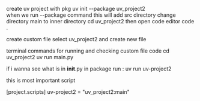 create uv project with pkg
uv init --package uv_project2  
when we run --package command this will add src directory
change directory main to inner directory  cd uv_project2
then open code editor  code .

create custom file select uv_project2 and create new file

terminal commands  for running and checking custom file code 
cd uv_project2 
uv run main.py

if i wanna see what is in __init__.py in package run :
uv run uv-project2

this is most important script

[project.scripts]
uv-project2 = "uv_project2:main"
